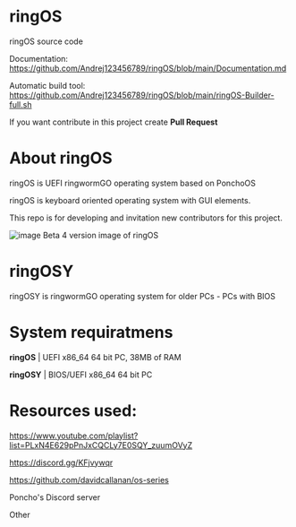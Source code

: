 # ringOS
ringOS source code

Documentation: https://github.com/Andrej123456789/ringOS/blob/main/Documentation.md

Automatic build tool: https://github.com/Andrej123456789/ringOS/blob/main/ringOS-Builder-full.sh

If you want contribute in this project create **Pull Request**

# About ringOS
ringOS is UEFI ringwormGO operating system based on PonchoOS

ringOS is keyboard oriented operating system with GUI elements.

This repo is for developing and invitation new contributors for this project.

![image](https://user-images.githubusercontent.com/83548580/133824416-455bc2d8-3364-4ffd-abd6-24bff779af32.png)
Beta 4 version image of ringOS

# ringOSY
ringOSY is ringwormGO operating system for older PCs - PCs with BIOS

# System requiratmens
**ringOS** | UEFI x86_64 64 bit PC, 38MB of RAM

**ringOSY** | BIOS/UEFI x86_64 64 bit PC

# Resources used:
https://www.youtube.com/playlist?list=PLxN4E629pPnJxCQCLy7E0SQY_zuumOVyZ

https://discord.gg/KFjvywqr

https://github.com/davidcallanan/os-series

Poncho's Discord server

Other
